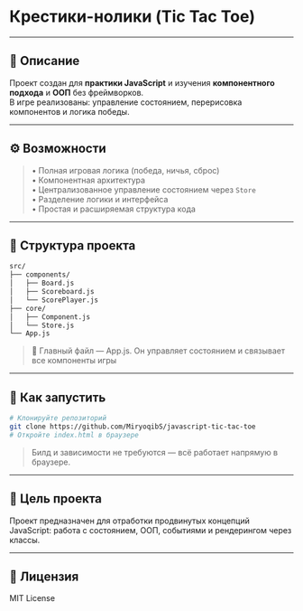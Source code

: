 # Крестики-нолики (Tic Tac Toe)

---

## 📖 Описание

Проект создан для **практики JavaScript** и изучения **компонентного подхода** и **ООП** без фреймворков.  
В игре реализованы: управление состоянием, перерисовка компонентов и логика победы.

---

## ⚙️ Возможности

> • Полная игровая логика (победа, ничья, сброс)  
> • Компонентная архитектура  
> • Централизованное управление состоянием через `Store`  
> • Разделение логики и интерфейса  
> • Простая и расширяемая структура кода

---

## 📂 Структура проекта

```bash
src/
├── components/
│   ├── Board.js
│   ├── Scoreboard.js
│   └── ScorePlayer.js
├── core/
│   ├── Component.js
│   └── Store.js
└── App.js
```

> 📌 Главный файл — App.js. Он управляет состоянием и связывает все компоненты игры

---

## 🚀 Как запустить

```bash
# Клонируйте репозиторий
git clone https://github.com/MiryoqibS/javascript-tic-tac-toe
# Откройте index.html в браузере
```

> Билд и зависимости не требуются — всё работает напрямую в браузере.

---

## 🎯 Цель проекта

Проект предназначен для отработки продвинутых концепций JavaScript:
работа с состоянием, ООП, событиями и рендерингом через классы.

---

## 📜 Лицензия

MIT License
